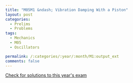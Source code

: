 ```yaml
---
title: "M05M1 &ndash; Vibration Damping With a Piston"
layout: post
categories:
  - Prelims
  - Problems
tags:
  - Mechanics
  - M05
  - Oscillators

permalink: /:categories/:year/:month/M1:output_ext
comments: false
---
```

<object data="2005M1M.pdf" type="application/pdf" width="100%" height="500"></object>
<div class="message"><a href='https://princetonprelim.com/prelim/15/'>Check for solutions to this year's exam</a></div>